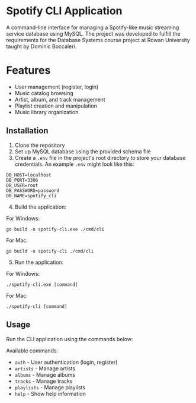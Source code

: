# Spotify CLI Application

A command-line interface for managing a Spotify-like music streaming service database using MySQL. The project was developed to fulfill the requirements for the Database Systems course project at Rowan University taught by Dominic Boccaleri.

# Features

- User management (register, login)
- Music catalog browsing
- Artist, album, and track management
- Playlist creation and manipulation
- Music library organization

## Installation

1. Clone the repository
2. Set up MySQL database using the provided schema file
3. Create a `.env` file in the project's root directory to store your database credentials. An example `.env` might look like this:
```env
DB_HOST=localhost
DB_PORT=3306
DB_USER=root
DB_PASSWORD=password
DB_NAME=spotify_cli
```
4. Build the application:

For Windows:
```
go build -o spotify-cli.exe ./cmd/cli
```

For Mac:
```
go build -o spotify-cli ./cmd/cli
```

5. Run the application:

For Windows:
```
./spotify-cli.exe [command]
```

For Mac:
```
./spotify-cli [command]
```

## Usage

Run the CLI application using the commands below:

Available commands:
- `auth` - User authentication (login, register)
- `artists` - Manage artists
- `albums` - Manage albums
- `tracks` - Manage tracks
- `playlists` - Manage playlists
- `help` - Show help information